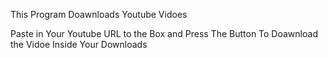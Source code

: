 This Program Doawnloads Youtube Vidoes

Paste in Your Youtube URL to the Box and Press The Button To Doawnload the Vidoe Inside Your Downloads
